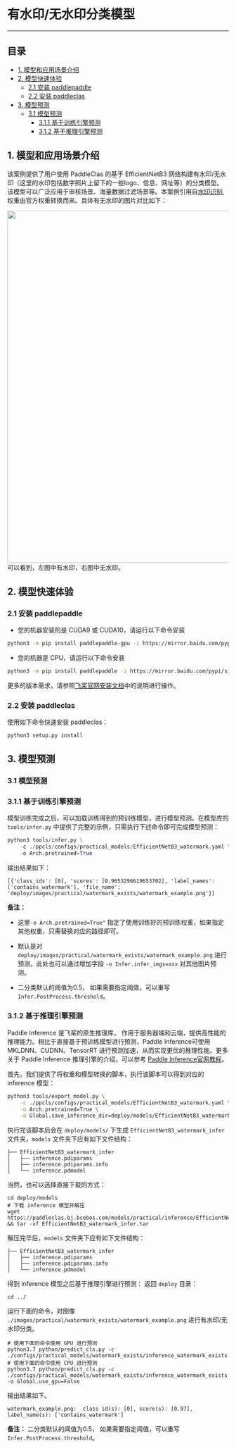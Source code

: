 # 有水印/无水印分类模型

------


## 目录

- [1. 模型和应用场景介绍](#1)
- [2. 模型快速体验](#2)
    - [2.1 安装 paddlepaddle](#2.1)
    - [2.2 安装 paddleclas](#2.2)
- [3. 模型预测](#3)
    - [3.1 模型预测](#3.1)
      - [3.1.1 基于训练引擎预测](#3.1.1)
      - [3.1.2 基于推理引擎预测](#3.1.2)


<a name="1"></a>

## 1. 模型和应用场景介绍

该案例提供了用户使用 PaddleClas 的基于 EfficientNetB3 网络构建有水印/无水印（这里的水印包括数字照片上留下的一些logo、信息、网址等）的分类模型。该模型可以广泛应用于审核场景、海量数据过滤场景等。本案例引用自[水印识别](https://github.com/LAION-AI/LAION-5B-WatermarkDetection),权重由官方权重转换而来。具体有无水印的图片对比如下：
<center><img src='https://user-images.githubusercontent.com/94225063/212879681-f115d6f8-85c8-4cda-a07e-5f5b00d8236a.jpeg' width=800></center>
可以看到，左图中有水印，右图中无水印。

<a name="2"></a>

## 2. 模型快速体验

<a name="2.1"></a>  

### 2.1 安装 paddlepaddle

- 您的机器安装的是 CUDA9 或 CUDA10，请运行以下命令安装

```bash
python3 -m pip install paddlepaddle-gpu -i https://mirror.baidu.com/pypi/simple
```

- 您的机器是 CPU，请运行以下命令安装

```bash
python3 -m pip install paddlepaddle -i https://mirror.baidu.com/pypi/simple
```

更多的版本需求，请参照[飞桨官网安装文档](https://www.paddlepaddle.org.cn/install/quick)中的说明进行操作。

<a name="2.2"></a>

### 2.2 安装 paddleclas

使用如下命令快速安装 paddleclas：

```  
python3 setup.py install
```

<a name="3"></a>

## 3. 模型预测

<a name="3.1"></a>

### 3.1 模型预测

<a name="3.1.1"></a>

### 3.1.1 基于训练引擎预测

模型训练完成之后，可以加载训练得到的预训练模型，进行模型预测。在模型库的 `tools/infer.py` 中提供了完整的示例，只需执行下述命令即可完成模型预测：

```python
python3 tools/infer.py \
    -c ./ppcls/configs/practical_models/EfficientNetB3_watermark.yaml \
    -o Arch.pretrained=True
```

输出结果如下：

```
[{'class_ids': [0], 'scores': [0.9653296619653702], 'label_names': ['contains_watermark'], 'file_name': 'deploy/images/practical/watermark_exists/watermark_example.png'}]
```

**备注：**

* 这里`-o Arch.pretrained=True"` 指定了使用训练好的预训练权重，如果指定其他权重，只需替换对应的路径即可。

* 默认是对 `deploy/images/practical/watermark_exists/watermark_example.png` 进行预测，此处也可以通过增加字段 `-o Infer.infer_imgs=xxx` 对其他图片预测。

* 二分类默认的阈值为0.5， 如果需要指定阈值，可以重写 `Infer.PostProcess.threshold`。

<a name="3.1.2"></a>

### 3.1.2 基于推理引擎预测

Paddle Inference 是飞桨的原生推理库， 作用于服务器端和云端，提供高性能的推理能力。相比于直接基于预训练模型进行预测，Paddle Inference可使用 MKLDNN、CUDNN、TensorRT 进行预测加速，从而实现更优的推理性能。更多关于 Paddle Inference 推理引擎的介绍，可以参考 [Paddle Inference官网教程](https://www.paddlepaddle.org.cn/documentation/docs/zh/guides/infer/inference/inference_cn.html)。

首先，我们提供了将权重和模型转换的脚本，执行该脚本可以得到对应的 inference 模型：

```bash
python3 tools/export_model.py \
    -c ./ppcls/configs/practical_models/EfficientNetB3_watermark.yaml \
    -o Arch.pretrained=True \
    -o Global.save_inference_dir=deploy/models/EfficientNetB3_watermark_infer
```
执行完该脚本后会在 `deploy/models/` 下生成 `EfficientNetB3_watermark_infer` 文件夹，`models` 文件夹下应有如下文件结构：

```
├── EfficientNetB3_watermark_infer
│   ├── inference.pdiparams
│   ├── inference.pdiparams.info
│   └── inference.pdmodel
```

当然，也可以选择直接下载的方式：

```
cd deploy/models
# 下载 inference 模型并解压
wget https://paddleclas.bj.bcebos.com/models/practical/inference/EfficientNetB3_watermark_infer.tar && tar -xf EfficientNetB3_watermark_infer.tar
```
解压完毕后，`models` 文件夹下应有如下文件结构：

```
├── EfficientNetB3_watermark_infer
│   ├── inference.pdiparams
│   ├── inference.pdiparams.info
│   └── inference.pdmodel
```

得到 inference 模型之后基于推理引擎进行预测：
返回 `deploy` 目录：

```
cd ../
```

运行下面的命令，对图像 `./images/practical/watermark_exists/watermark_example.png` 进行有水印/无水印分类。

```shell
# 使用下面的命令使用 GPU 进行预测
python3.7 python/predict_cls.py -c ./configs/practical_models/watermark_exists/inference_watermark_exists.yaml
# 使用下面的命令使用 CPU 进行预测
python3.7 python/predict_cls.py -c ./configs/practical_models/watermark_exists/inference_watermark_exists.yaml -o Global.use_gpu=False
```

输出结果如下。

```
watermark_example.png:	class id(s): [0], score(s): [0.97], label_name(s): ['contains_watermark']
```

**备注：** 二分类默认的阈值为0.5， 如果需要指定阈值，可以重写 `Infer.PostProcess.threshold`。
